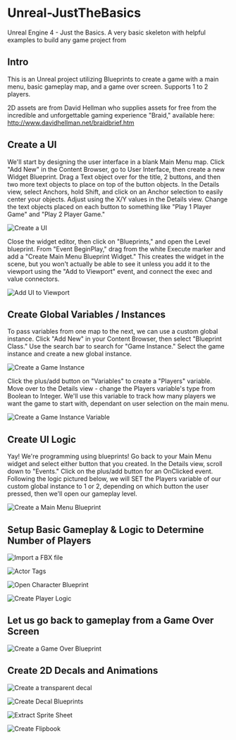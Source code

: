 # Unreal-JustTheBasics
Unreal Engine 4 - Just the Basics. A very basic skeleton with helpful examples to build any game project from

## Intro

This is an Unreal project utilizing Blueprints to create a game with a main menu, basic gameplay map, and a game over screen. Supports 1 to 2 players.

2D assets are from David Hellman who supplies assets for free from the incredible and unforgettable gaming experience "Braid," available here: http://www.davidhellman.net/braidbrief.htm

## Create a UI

We'll start by designing the user interface in a blank Main Menu map. Click "Add New" in the Content Browser, go to User Interface, then create a new Widget Blueprint. Drag a Text object over for the title, 2 buttons, and then two more text objects to place on top of the button objects. In the Details view, select Anchors, hold Shift, and click on an Anchor selection to easily center your objects. Adjust using the X/Y values in the Details view. Change the text objects placed on each button to something like "Play 1 Player Game" and "Play 2 Player Game."

![Create a UI](https://raw.githubusercontent.com/sirnameless/Unreal-JustTheBasics/master/readmefiles/ui_setup.png)

Close the widget editor, then click on "Blueprints," and open the Level blueprint. From "Event BeginPlay," drag from the white Execute marker and add a "Create Main Menu Blueprint Widget." This creates the widget in the scene, but you won't actually be able to see it unless you add it to the viewport using the "Add to Viewport" event, and connect the exec and value connectors.

![Add UI to Viewport](https://raw.githubusercontent.com/sirnameless/Unreal-JustTheBasics/master/readmefiles/add_to_viewport.png)

## Create Global Variables / Instances

To pass variables from one map to the next, we can use a custom global instance. Click "Add New" in your Content Browser, then select "Blueprint Class." Use the search bar to search for "Game Instance." Select the game instance and create a new global instance.

![Create a Game Instance](https://raw.githubusercontent.com/sirnameless/Unreal-JustTheBasics/master/readmefiles/new_bp_game_instance_parent.png)

Click the plus/add button on "Variables" to create a "Players" variable. Move over to the Details view - change the Players variable's type from Boolean to Integer. We'll use this variable to track how many players we want the game to start with, dependant on user selection on the main menu.

![Create a Game Instance Variable](https://raw.githubusercontent.com/sirnameless/Unreal-JustTheBasics/master/readmefiles/game_instance_variable.png)

## Create UI Logic

Yay! We're programming using blueprints! Go back to your Main Menu widget and select either button that you created. In the Details view, scroll down to "Events." Click on the plus/add button for an OnClicked event. Following the logic pictured below, we will SET the Players variable of our custom global instance to 1 or 2, depending on which button the user pressed, then we'll open our gameplay level.

![Create a Main Menu Blueprint](https://raw.githubusercontent.com/sirnameless/Unreal-JustTheBasics/master/readmefiles/main_menu_bp.png)

## Setup Basic Gameplay & Logic to Determine Number of Players

![Import a FBX file](https://raw.githubusercontent.com/sirnameless/Unreal-JustTheBasics/master/readmefiles/import_fbx_into_level.png)

![Actor Tags](https://raw.githubusercontent.com/sirnameless/Unreal-JustTheBasics/master/readmefiles/actor_tags.png)

![Open Character Blueprint](https://raw.githubusercontent.com/sirnameless/Unreal-JustTheBasics/master/readmefiles/open_character_bp.png)

![Create Player Logic](https://raw.githubusercontent.com/sirnameless/Unreal-JustTheBasics/master/readmefiles/players_logic.png)

## Let us go back to gameplay from a Game Over Screen

![Create a Game Over Blueprint](https://raw.githubusercontent.com/sirnameless/Unreal-JustTheBasics/master/readmefiles/game_over_menu_bp.png)

## Create 2D Decals and Animations

![Create a transparent decal](https://raw.githubusercontent.com/sirnameless/Unreal-JustTheBasics/master/readmefiles/transparent_decal.png)

![Create Decal Blueprints](https://raw.githubusercontent.com/sirnameless/Unreal-JustTheBasics/master/readmefiles/decal_bp.png)

![Extract Sprite Sheet](https://raw.githubusercontent.com/sirnameless/Unreal-JustTheBasics/master/readmefiles/sprite_sheet_extract.png)

![Create Flipbook](https://raw.githubusercontent.com/sirnameless/Unreal-JustTheBasics/master/readmefiles/create_flipbook.png)
